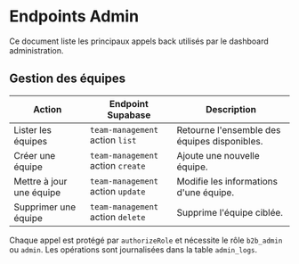 # Endpoints Admin

Ce document liste les principaux appels back utilisés par le dashboard administration.

## Gestion des équipes

| Action | Endpoint Supabase | Description |
|-------|------------------|-------------|
| Lister les équipes | `team-management` action `list` | Retourne l'ensemble des équipes disponibles. |
| Créer une équipe | `team-management` action `create` | Ajoute une nouvelle équipe. |
| Mettre à jour une équipe | `team-management` action `update` | Modifie les informations d'une équipe. |
| Supprimer une équipe | `team-management` action `delete` | Supprime l'équipe ciblée. |

Chaque appel est protégé par `authorizeRole` et nécessite le rôle `b2b_admin` ou `admin`. Les opérations sont journalisées dans la table `admin_logs`.

